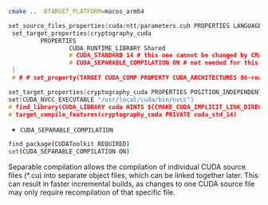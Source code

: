 ```sh
cmake .. -DTARGET_PLATFORM=macos_arm64 
```

```cpp
set_source_files_properties(cuda/ntt/parameters.cuh PROPERTIES LANGUAGE CUDA)
 set_target_properties(cryptography_cuda
         PROPERTIES
                 CUDA_RUNTIME_LIBRARY Shared
                 # CUDA_STANDARD 14 # this one cannot be changed by CMake
                 # CUDA_SEPARABLE_COMPILATION ON # not needed for this example
 )
 # # # set_property(TARGET CUDA_COMP PROPERTY CUDA_ARCHITECTURES 86-real 86-virtual)

set_target_properties(cryptography_cuda PROPERTIES POSITION_INDEPENDENT_CODE ON)
set(CUDA_NVCC_EXECUTABLE "/usr/local/cuda/bin/nvcc")
# find_library(CUDA_LIBRARY cuda HINTS ${CMAKE_CUDA_IMPLICIT_LINK_DIRECTORIES})
# target_compile_features(cryptography_cuda PRIVATE cuda_std_14)
```

- `CUDA_SEPARABLE_COMPILATION`
```sh
find_package(CUDAToolkit REQUIRED)
set(CUDA_SEPARABLE_COMPILATION ON)
```
 Separable compilation allows the compilation of individual CUDA source files (*.cu) into separate object files, which can be linked together later. This can result in faster incremental builds, as changes to one CUDA source file may only require recompilation of that specific file.